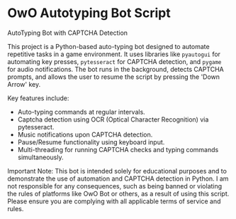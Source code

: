 # OwO Autotyping Bot Script
AutoTyping Bot with CAPTCHA Detection

This project is a Python-based auto-typing bot designed to automate repetitive tasks in a game environment. It uses libraries like `pyautogui` for automating key presses, `pytesseract` for CAPTCHA detection, and `pygame` for audio notifications. The bot runs in the background, detects CAPTCHA prompts, and allows the user to resume the script by pressing the 'Down Arrow' key.

Key features include:

- Auto-typing commands at regular intervals.
- Captcha detection using OCR (Optical Character Recognition) via pytesseract.
- Music notifications upon CAPTCHA detection.
- Pause/Resume functionality using keyboard input.
- Multi-threading for running CAPTCHA checks and typing commands simultaneously.

Important Note: This bot is intended solely for educational purposes and to demonstrate the use of automation and CAPTCHA detection in Python. I am not responsible for any consequences, such as being banned or violating the rules of platforms like OwO Bot or others, as a result of using this script. Please ensure you are complying with all applicable terms of service and rules.
